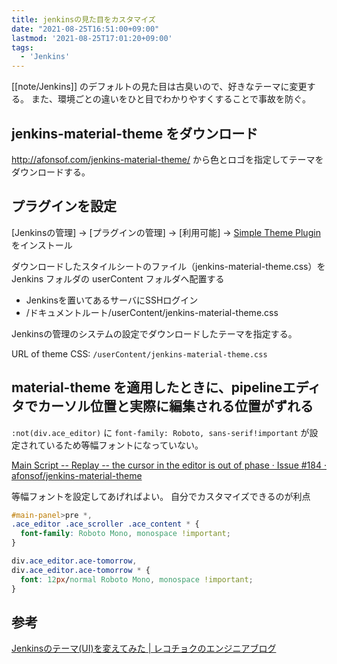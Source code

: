 ```yaml
---
title: jenkinsの見た目をカスタマイズ
date: "2021-08-25T16:51:00+09:00"
lastmod: '2021-08-25T17:01:20+09:00'
tags:
  - 'Jenkins'
---
```


[[note/Jenkins]] のデフォルトの見た目は古臭いので、好きなテーマに変更する。
また、環境ごとの違いをひと目でわかりやすくすることで事故を防ぐ。

## jenkins-material-theme をダウンロード

<http://afonsof.com/jenkins-material-theme/>
から色とロゴを指定してテーマをダウンロードする。

## プラグインを設定

[Jenkinsの管理] -> [プラグインの管理] -> [利用可能] -> [Simple Theme Plugin](https://plugins.jenkins.io/simple-theme-plugin/) をインストール

ダウンロードしたスタイルシートのファイル（jenkins-material-theme.css）を Jenkins フォルダの userContent フォルダへ配置する

- Jenkinsを置いてあるサーバにSSHログイン
- /ドキュメントルート/userContent/jenkins-material-theme.css

Jenkinsの管理のシステムの設定でダウンロードしたテーマを指定する。

URL of theme CSS: `/userContent/jenkins-material-theme.css`

## material-theme を適用したときに、pipelineエディタでカーソル位置と実際に編集される位置がずれる

`:not(div.ace_editor)` に `font-family: Roboto, sans-serif!important` が設定されているため等幅フォントになっていない。

[Main Script -- Replay -- the cursor in the editor is out of phase · Issue #184 · afonsof/jenkins-material-theme](https://github.com/afonsof/jenkins-material-theme/issues/184)

等幅フォントを設定してあげればよい。
自分でカスタマイズできるのが利点

```css:jenkins-material-theme.css
#main-panel>pre *,
.ace_editor .ace_scroller .ace_content * {
  font-family: Roboto Mono, monospace !important;
}

div.ace_editor.ace-tomorrow,
div.ace_editor.ace-tomorrow * {
  font: 12px/normal Roboto Mono, monospace !important;
}
```

## 参考

[Jenkinsのテーマ(UI)を変えてみた | レコチョクのエンジニアブログ](https://techblog.recochoku.jp/2021)
